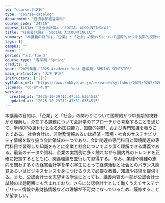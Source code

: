 ```yaml
---
id: "course:24216"
type: "course-catalog"
department: "経済学部経営学科"
course_code: "24216"
course_title: "社会会計論a ／SOCIAL ACCOUNTING(A)"
title: "社会会計論a ／SOCIAL ACCOUNTING(A)"
summary: "本講義の目的は、「企業」と「社会」の関わりについて国際的かつ中長期的視野から理解し、介在する課題について会計学のアプローチから考察することを通じて、学科DPの裏付けとなる外国語能力、国際的視野、および専門知識を養うことである。 社会会計は、…"
tags: []
campus: ""
term: ""
period: "火2／Tue 2"
course_type: "春学期／Spring"
credits: 2
year: "2025年度／2025 Academic Year 春学期／SPRING SEMESTER"
main_instructor: "大坪 史治"
instructors: ["[]"]
syllabus_url: "https://www.dokkyo.ac.jp/research/syllabus/2025/0202/0202_24216_ja_JP.html"
license: "CC-BY-4.0"
version:
  created_at: "2025-10-29T12:47:51.635451Z"
  updated_at: "2025-10-29T12:47:51.635451Z"
---
```

本講義の目的は、「企業」と「社会」の関わりについて国際的かつ中長期的視野から理解し、介在する課題について会計学のアプローチから考察することを通じて、学科DPの裏付けとなる外国語能力、国際的視野、および専門知識を養うことである。 社会会計は、非財務情報あるいは経済・環境・社会のサステナビリティ情報を取り扱う会計領域の一つであり、会計関連の専門科目と環境関連の専門科目で習得した知識をもとに企業と社会についてより深く理解できる講義である。最新のデータや資料、企業の実践例に多く触れながら国内外のトレンドを正確に把握するとともに、関連理論を並行して習得する。 なお、業種や職種の志向を問わず多くの経営会計学を学ぶ学生にとって経済活動と社会とのバランス感覚あるいはビジネスセンスを身につけるうえで必要な教養、知識や技術を提供する。また、公認会計士を志望する学生にとっても、講義内容の一部が公認会計士試験の出題範囲にも含まれており、さらに公認会計士として働くうえでサステナビリティ情報や非財務情報などの理解が不可欠になっているため、履修することが望ましい。
